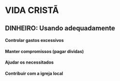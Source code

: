# VIDA CRISTÃ

## DINHEIRO: Usando adequadamente

#### Controlar gastos excessivos

#### Manter compromissos (pagar dívidas)

#### Ajudar os necessitados

#### Contribuir com a igreja local
